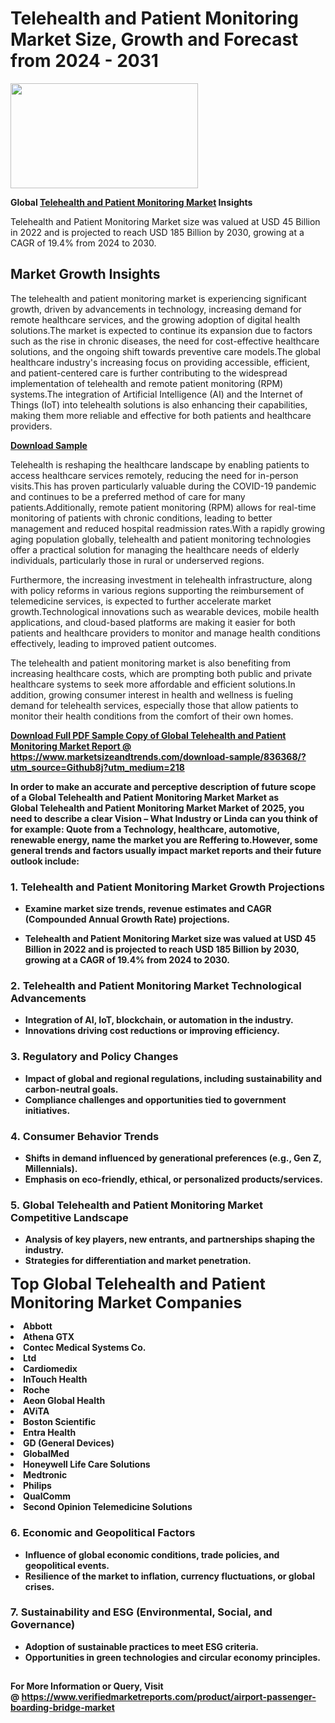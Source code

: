 <H1>Telehealth and Patient Monitoring Market Size, Growth and Forecast from 2024 - 2031</H1><img class="aligncenter size-medium wp-image-584254" src="https://thirdeyenews.in/wp-content/uploads/2024/09/Global-Market-Research-300x168.jpeg" alt="" width="300" height="168" /><p><strong>Global&nbsp;<a href="https://www.marketsizeandtrends.com/download-sample/836368/?utm_source=Github8j?utm_medium=218">Telehealth and Patient Monitoring Market</a> Insights</strong></p><p>Telehealth and Patient Monitoring Market size was valued at USD 45 Billion in 2022 and is projected to reach USD 185 Billion by 2030, growing at a CAGR of 19.4% from 2024 to 2030.</p><p><h2>Market Growth Insights</h2> <p>The telehealth and patient monitoring market is experiencing significant growth, driven by advancements in technology, increasing demand for remote healthcare services, and the growing adoption of digital health solutions.The market is expected to continue its expansion due to factors such as the rise in chronic diseases, the need for cost-effective healthcare solutions, and the ongoing shift towards preventive care models.The global healthcare industry's increasing focus on providing accessible, efficient, and patient-centered care is further contributing to the widespread implementation of telehealth and remote patient monitoring (RPM) systems.The integration of Artificial Intelligence (AI) and the Internet of Things (IoT) into telehealth solutions is also enhancing their capabilities, making them more reliable and effective for both patients and healthcare providers.</p> <p><strong><a href="#">Download Sample</a></strong></p> <p>Telehealth is reshaping the healthcare landscape by enabling patients to access healthcare services remotely, reducing the need for in-person visits.This has proven particularly valuable during the COVID-19 pandemic and continues to be a preferred method of care for many patients.Additionally, remote patient monitoring (RPM) allows for real-time monitoring of patients with chronic conditions, leading to better management and reduced hospital readmission rates.With a rapidly growing aging population globally, telehealth and patient monitoring technologies offer a practical solution for managing the healthcare needs of elderly individuals, particularly those in rural or underserved regions.</p> <p>Furthermore, the increasing investment in telehealth infrastructure, along with policy reforms in various regions supporting the reimbursement of telemedicine services, is expected to further accelerate market growth.Technological innovations such as wearable devices, mobile health applications, and cloud-based platforms are making it easier for both patients and healthcare providers to monitor and manage health conditions effectively, leading to improved patient outcomes.</p> <p>The telehealth and patient monitoring market is also benefiting from increasing healthcare costs, which are prompting both public and private healthcare systems to seek more affordable and efficient solutions.In addition, growing consumer interest in health and wellness is fueling demand for telehealth services, especially those that allow patients to monitor their health conditions from the comfort of their own homes.</p> <p><strong><a href="#"></p><p><span class=""><strong>Download Full PDF Sample Copy of Global Telehealth and Patient Monitoring Market Report</strong> @ <a href="https://www.marketsizeandtrends.com/download-sample/836368/?utm_source=Github8j?utm_medium=218" target="_blank">https://www.marketsizeandtrends.com/download-sample/836368/?utm_source=Github8j?utm_medium=218</a></span></p><p>In order to make an accurate and perceptive description of future scope of a Global&nbsp;Telehealth and Patient Monitoring Market Market as Global&nbsp;Telehealth and Patient Monitoring Market Market of 2025, you need to describe a clear Vision &ndash; What Industry or Linda can you think of for example: Quote from a Technology, healthcare, automotive, renewable energy, name the market you are Reffering to.However, some general trends and factors usually impact market reports and their future outlook include:</p><h3>1.&nbsp;<strong>Telehealth and Patient Monitoring Market Growth Projections</strong></h3><ul><li>Examine market size trends, revenue estimates and CAGR (Compounded Annual Growth Rate) projections.</li><li><p>Telehealth and Patient Monitoring Market size was valued at USD 45 Billion in 2022 and is projected to reach USD 185 Billion by 2030, growing at a CAGR of 19.4% from 2024 to 2030.</p></li></ul><h3>2.&nbsp;<strong>Telehealth and Patient Monitoring Market Technological Advancements</strong></h3><ul><li>Integration of AI, IoT, blockchain, or automation in the industry.</li><li>Innovations driving cost reductions or improving efficiency.</li></ul><h3>3.&nbsp;<strong>Regulatory and Policy Changes</strong></h3><ul><li>Impact of global and regional regulations, including sustainability and carbon-neutral goals.</li><li>Compliance challenges and opportunities tied to government initiatives.</li></ul><h3>4.&nbsp;<strong>Consumer Behavior Trends</strong></h3><ul><li>Shifts in demand influenced by generational preferences (e.g., Gen Z, Millennials).</li><li>Emphasis on eco-friendly, ethical, or personalized products/services.</li></ul><h3>5.&nbsp;<strong>Global Telehealth and Patient Monitoring Market Competitive Landscape</strong></h3><ul><li>Analysis of key players, new entrants, and partnerships shaping the industry.</li><li>Strategies for differentiation and market penetration.</li></ul><p data-pm-slice="1 1 []"><span style="color: inherit; font-family: inherit; font-size: 25px;">Top Global Telehealth and Patient Monitoring Market Companies</span></p><div class="" data-test-id=""><p><li>Abbott</li><li> Athena GTX</li><li> Contec Medical Systems Co.</li><li> Ltd</li><li> Cardiomedix</li><li> InTouch Health</li><li> Roche</li><li> Aeon Global Health</li><li> AViTA</li><li> Boston Scientific</li><li> Entra Health</li><li> GD (General Devices)</li><li> GlobalMed</li><li> Honeywell Life Care Solutions</li><li> Medtronic</li><li> Philips</li><li> QualComm</li><li> Second Opinion Telemedicine Solutions</li></p></div><h3>6.&nbsp;<strong>Economic and Geopolitical Factors</strong></h3><ul><li>Influence of global economic conditions, trade policies, and geopolitical events.</li><li>Resilience of the market to inflation, currency fluctuations, or global crises.</li></ul><h3>7.&nbsp;<strong>Sustainability and ESG (Environmental, Social, and Governance)</strong></h3><ul><li>Adoption of sustainable practices to meet ESG criteria.</li><li>Opportunities in green technologies and circular economy principles.</li></ul><h2><strong style="font-size: 14px;">For More Information or Query, Visit @&nbsp;</strong><a style="background-color: #ffffff; font-size: 14px;" href="https://www.marketsizeandtrends.com/report/telehealth-and-patient-monitoring-market/" target="_blank">https://www.verifiedmarketreports.com/product/airport-passenger-boarding-bridge-market</a></h2>